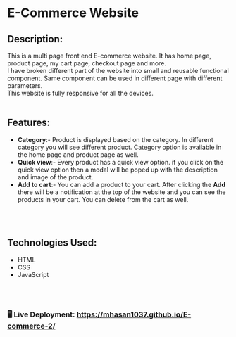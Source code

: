 # E-Commerce Website

## Description:
This is a multi page front end E-commerce website. It has home page, product page, my cart page, checkout page and more. <br>
I have broken different part of the website into small and reusable functional component. Same component can be used in different page with different parameters.<br>
This website is fully responsive for all the devices.<br><br>

## Features:
<ul>
  <li><b>Category</b>:- Product is displayed based on the category. In different category you will see different product. Category option is available in the home page and product page as well.
  </li>
  <li><b>Quick view</b>:- Every product has a quick view option. if you click on the quick view option then a modal will be poped up with the description and image of the product.
  </li>
  <li><b>Add to cart</b>:- You can add a product to your cart. After clicking the <b>Add</b> there will be a notification at the top of the website and you can see the products in your cart. You can delete from the cart as well.
  </li>
</ul>
<br><br>

## Technologies Used:
<ul>
   <li>HTML</li>
   <li>CSS</li>
   <li>JavaScript</li>
</ul>
<br><br>

### 🖥️ Live Deployment: <a href="https://mhasan1037.github.io/E-commerce-2/" target="_blank">https://mhasan1037.github.io/E-commerce-2/</a>

